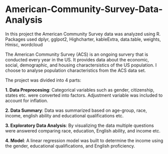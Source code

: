 # American-Community-Survey-Data-Analysis

In this project the American Community Survey data was analyzed using R. Packages used dplyr, gglpot2, Highcharter, kableExtra, data.table, weights, Hmisc, wordcloud

The American Community Survey (ACS) is an ongoing survery that is conducted every year in the US. It provides data about the economic, social, demographic, and housing 
charactersistics of the US population. I choose to analyse population characteristics from the ACS data set. 

The project was divided into 4 parts:

**1. Data Preprocesing**: Categorical variables such as gender, citizenship, states etc. were converted into factors. Adjustment variable was included to account for inflation.

**2. Data Summary**: Data was summarized based on age-group, race, income, english ability and educational qualifications etc.

**3. Exploratory Data Analysis**: By visualizing the data multiple questions were answered comparing race, education, English ability, and income etc.

**4. Model**: A linear regression model was built to determine the income using the gender, educational qualifications, and English proficiency.
